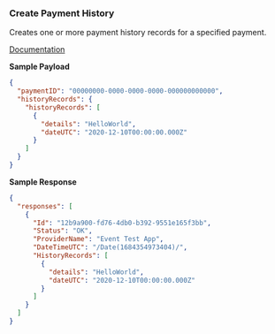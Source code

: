 ### Create Payment History

Creates one or more payment history records for a specified payment.

[Documentation](https://xeroapi.github.io/xero-node/accounting/index.html#api-Accounting-createPaymentHistory)

**Sample Payload**
```json
{
  "paymentID": "00000000-0000-0000-0000-000000000000",
  "historyRecords": {
    "historyRecords": [
      {
        "details": "HelloWorld",
        "dateUTC": "2020-12-10T00:00:00.000Z"
      }
    ]
  }
}
```

**Sample Response**
```json
{
  "responses": [
    {
      "Id": "12b9a900-fd76-4db0-b392-9551e165f3bb",
      "Status": "OK",
      "ProviderName": "Event Test App",
      "DateTimeUTC": "/Date(1684354973404)/",
      "HistoryRecords": [
        {
          "details": "HelloWorld",
          "dateUTC": "2020-12-10T00:00:00.000Z"
        }
      ]
    }
  ]
}
```
